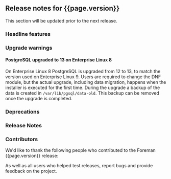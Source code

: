 ## Release notes for {{page.version}}

This section will be updated prior to the next release.

### Headline features

### Upgrade warnings

#### PostgreSQL upgraded to 13 on Enterprise Linux 8

On Enterprise Linux 8 PostgreSQL is upgraded from 12 to 13, to match the version used on Enterprise Linux 9.
Users are required to change the DNF module, but the actual upgrade, including data migration, happens when the installer is executed for the first time.
During the upgrade a backup of the data is created in `/var/lib/pgsql/data-old`.
This backup can be removed once the upgrade is completed.

### Deprecations

### Release Notes

### Contributors

We'd like to thank the following people who contributed to the Foreman {{page.version}} release:

<!-- update scripts/committers.rb with the correct versions and dates and fill this in -->

As well as all users who helped test releases, report bugs and provide feedback on the project.
